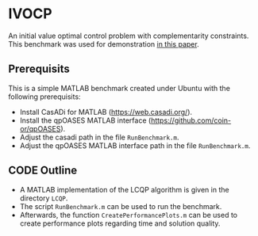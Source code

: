 # IVOCP
An initial value optimal control problem with complementarity constraints.
This benchmark was used for demonstration [in this paper](https://arxiv.org/abs/2103.05965).

## Prerequisits
This is a simple MATLAB benchmark created under Ubuntu with the following prerequisits:

- Install CasADi for MATLAB (https://web.casadi.org/).
- Install the qpOASES MATLAB interface (https://github.com/coin-or/qpOASES).
- Adjust the casadi path in the file `RunBenchmark.m`.
- Adjust the qpOASES MATLAB interface path in the file `RunBenchmark.m`.

## CODE Outline
- A MATLAB implementation of the LCQP algorithm is given in the directory `LCQP`.
- The script `RunBenchmark.m` can be used to run the benchmark.
- Afterwards, the function `CreatePerformancePlots.m` can be used to create performance plots regarding time and solution quality.
